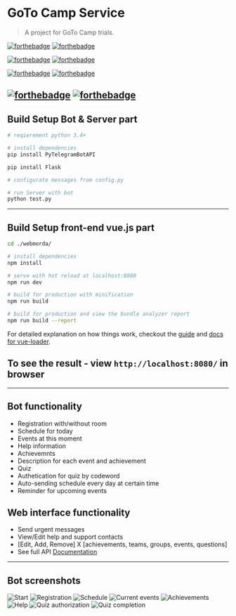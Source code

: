 # GoTo Camp Service

> A project for GoTo Camp trials.

[![forthebadge](http://forthebadge.com/images/badges/60-percent-of-the-time-works-every-time.svg)](http://forthebadge.com)
[![forthebadge](http://forthebadge.com/images/badges/contains-cat-gifs.svg)](http://forthebadge.com)

[![forthebadge](http://forthebadge.com/images/badges/made-with-python.svg)](http://forthebadge.com)
[![forthebadge](http://forthebadge.com/images/badges/made-with-vue.svg)](http://forthebadge.com)

[![forthebadge](http://forthebadge.com/images/badges/uses-js.svg)](http://forthebadge.com)
[![forthebadge](http://forthebadge.com/images/badges/uses-badges.svg)](http://forthebadge.com)

[![forthebadge](http://forthebadge.com/images/badges/validated-html5.svg)](http://forthebadge.com)
[![forthebadge](http://forthebadge.com/images/badges/you-didnt-ask-for-this.svg)](http://forthebadge.com)
---

## Build Setup Bot & Server part
``` bash
# reqierement python 3.4+

# install dependencies
pip install PyTelegramBotAPI

pip install Flask

# configurate messages from config.py

# run Server with bot
python test.py
```

---

## Build Setup front-end vue.js part

``` bash
cd ./webmorda/

# install dependencies
npm install

# serve with hot reload at localhost:8080
npm run dev

# build for production with minification
npm run build

# build for production and view the bundle analyzer report
npm run build --report
```

For detailed explanation on how things work, checkout the [guide](http://vuejs-templates.github.io/webpack/) and [docs for vue-loader](http://vuejs.github.io/vue-loader).

## To see the result - view `http://localhost:8080/` in browser

---

## Bot functionality

- Registration with/without room
- Schedule for today
- Events at this moment
- Help information
- Achievemnts
- Description for each event and achievement
- Quiz
- Authetication for quiz by codeword
- Auto-sending schedule every day at certain time
- Reminder for upcoming events


## Web interface functionality

- Send urgent messages
- View/Edit help and support contacts
- [Edit, Add, Remove] X [achievements, teams, groups, events, questions]
- See full API [Documentation](https://github.com/TeamFrom306/GoTo-Camp-Service/wiki/Web-API-Documetnation)

---
## Bot screenshots

![Start](https://image.ibb.co/kBkFLa/2017_03_26_1.png)
![Registration](https://image.ibb.co/i6WY6F/2017_03_26_2.png)
![Schedule](https://image.ibb.co/ed0RRF/2017_03_26_5.png)
![Current events](https://image.ibb.co/nGWY6F/2017_03_26_7.png)
![Achievements](https://image.ibb.co/jxgpfa/2017_03_26_8.png)
![Help](https://image.ibb.co/m9cUfa/2017_03_26_10.png)
![Quiz authorization](https://image.ibb.co/bFLFLa/2017_03_26_12.png)
![Quiz completion](https://image.ibb.co/iqdfmF/2017_03_26_14.png)
